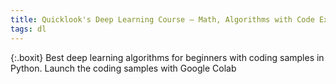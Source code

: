 ```yaml
---
title: Quicklook's Deep Learning Course — Math, Algorithms with Code Examples
tags: dl
---
```


{:.boxit}
Best deep learning algorithms for beginners with coding samples in Python. Launch the coding samples with Google Colab
